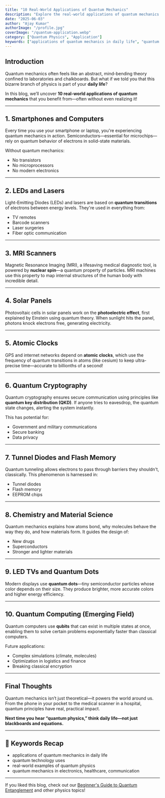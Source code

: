 ```yaml
---
title: "10 Real-World Applications of Quantum Mechanics"
description: "Explore the real-world applications of quantum mechanics in daily life—from electronics to medical imaging, quantum physics is everywhere!"
date: "2025-06-03"
author: "Ajay Kumar"
authorImage: "/profile.jpg"
coverImage: "/quantum-application.webp"
category: ["Quantum Physics", "Application"]
keywords: ["applications of quantum mechanics in daily life", "quantum mechanics uses", "real-world quantum physics", "quantum technology examples"]
---
```


## Introduction

Quantum mechanics often feels like an abstract, mind-bending theory confined to laboratories and chalkboards. But what if we told you that this bizarre branch of physics is part of your **daily life**?

In this blog, we’ll uncover **10 real-world applications of quantum mechanics** that you benefit from—often without even realizing it!

---

## 1. **Smartphones and Computers**

Every time you use your smartphone or laptop, you're experiencing quantum mechanics in action. Semiconductors—essential for microchips—rely on quantum behavior of electrons in solid-state materials.

Without quantum mechanics:
- No transistors  
- No microprocessors  
- No modern electronics

---

## 2. **LEDs and Lasers**

Light-Emitting Diodes (LEDs) and lasers are based on **quantum transitions** of electrons between energy levels. They're used in everything from:
- TV remotes  
- Barcode scanners  
- Laser surgeries  
- Fiber optic communication

---

## 3. **MRI Scanners**

Magnetic Resonance Imaging (MRI), a lifesaving medical diagnostic tool, is powered by **nuclear spin**—a quantum property of particles. MRI machines use this property to map internal structures of the human body with incredible detail.

---

## 4. **Solar Panels**

Photovoltaic cells in solar panels work on the **photoelectric effect**, first explained by Einstein using quantum theory. When sunlight hits the panel, photons knock electrons free, generating electricity.

---

## 5. **Atomic Clocks**

GPS and internet networks depend on **atomic clocks**, which use the frequency of quantum transitions in atoms (like cesium) to keep ultra-precise time—accurate to billionths of a second!

---

## 6. **Quantum Cryptography**

Quantum cryptography ensures secure communication using principles like **quantum key distribution (QKD)**. If anyone tries to eavesdrop, the quantum state changes, alerting the system instantly.

This has potential for:
- Government and military communications  
- Secure banking  
- Data privacy

---

## 7. **Tunnel Diodes and Flash Memory**

Quantum tunneling allows electrons to pass through barriers they shouldn't, classically. This phenomenon is harnessed in:
- Tunnel diodes  
- Flash memory  
- EEPROM chips

---

## 8. **Chemistry and Material Science**

Quantum mechanics explains how atoms bond, why molecules behave the way they do, and how materials form. It guides the design of:
- New drugs  
- Superconductors  
- Stronger and lighter materials

---

## 9. **LED TVs and Quantum Dots**

Modern displays use **quantum dots**—tiny semiconductor particles whose color depends on their size. They produce brighter, more accurate colors and higher energy efficiency.

---

## 10. **Quantum Computing (Emerging Field)**

Quantum computers use **qubits** that can exist in multiple states at once, enabling them to solve certain problems exponentially faster than classical computers.

Future applications:
- Complex simulations (climate, molecules)  
- Optimization in logistics and finance  
- Breaking classical encryption

---

## Final Thoughts

Quantum mechanics isn’t just theoretical—it powers the world around us. From the phone in your pocket to the medical scanner in a hospital, quantum principles have real, practical impact.

**Next time you hear “quantum physics,” think daily life—not just blackboards and equations.**

---

## 📌 Keywords Recap

- applications of quantum mechanics in daily life  
- quantum technology uses  
- real-world examples of quantum physics  
- quantum mechanics in electronics, healthcare, communication

---

If you liked this blog, check out our [Beginner's Guide to Quantum Entanglement](/what-is-quantum-entanglement-a-bginners-guide) and other physics topics!

